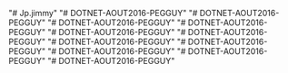 "# Jp.jimmy" 
"# DOTNET-AOUT2016-PEGGUY" 
"# DOTNET-AOUT2016-PEGGUY" 
"# DOTNET-AOUT2016-PEGGUY" 
"# DOTNET-AOUT2016-PEGGUY" 
"# DOTNET-AOUT2016-PEGGUY" 
"# DOTNET-AOUT2016-PEGGUY" 
"# DOTNET-AOUT2016-PEGGUY" 
"# DOTNET-AOUT2016-PEGGUY" 
"# DOTNET-AOUT2016-PEGGUY" 
"# DOTNET-AOUT2016-PEGGUY" 
"# DOTNET-AOUT2016-PEGGUY" 

